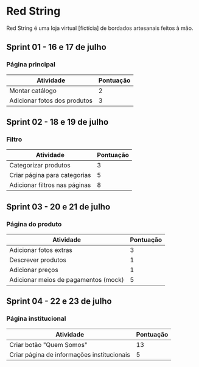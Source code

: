 # Red String
Red String é uma loja virtual [fictícia] de bordados artesanais feitos à mão.

## Sprint 01 - 16 e 17 de julho 
### Página principal
|Atividade|Pontuação|
|---------|---------|
| Montar catálogo | 2 |
|Adicionar fotos dos produtos | 3 |

## Sprint 02 - 18 e 19 de julho
### Filtro

|Atividade|Pontuação|
|---------|---------|
| Categorizar produtos | 3 |
| Criar página para categorias | 5 |
| Adicionar filtros nas páginas | 8 |

## Sprint 03 - 20 e 21 de julho
### Página do produto

|Atividade|Pontuação|
|---------|---------|
| Adicionar fotos extras | 3 |
| Descrever produtos | 1 |
| Adicionar preços | 1 |
| Adicionar meios de pagamentos (mock) | 5 |

## Sprint 04 - 22 e 23 de julho
### Página institucional

|Atividade|Pontuação|
|---------|---------|
| Criar botão "Quem Somos" | 13 |
| Criar página de informações institucionais | 5 |

